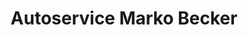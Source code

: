 ---
title: "Autoservice Marko Becker"
url: /alsfeld/autoservice-marko-becker/
shop: Autowerkstatt
---